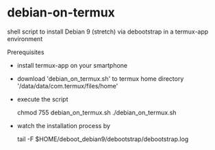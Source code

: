 # debian-on-termux
shell script to install Debian 9 (stretch) via debootstrap in a termux-app environment

Prerequisites

- install termux-app on your smartphone
- download 'debian_on_termux.sh' to termux home directory '/data/data/com.termux/files/home'
- execute the script

    chmod 755 debian_on_termux.sh
    ./debian_on_termux.sh

- watch the installation process by

    tail -F $HOME/deboot_debian9/debootstrap/debootstrap.log
